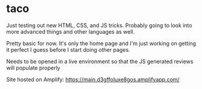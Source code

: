 # taco


Just testing out new HTML, CSS, and JS tricks. Probably going to look into more advanced things and other languages as well.

Pretty basic for now. It's only the home page and I'm just working on getting it perfect I guess before I start doing other pages.

Needs to be opened in a live environment so that the JS generated reviews will populate properly

Site hosted on Amplify: https://main.d3gffoluxe8gos.amplifyapp.com/
